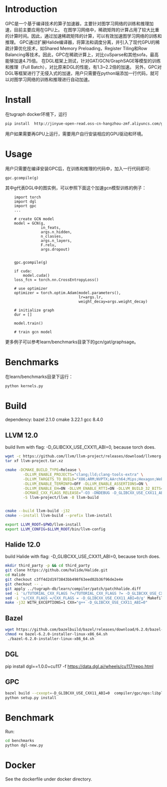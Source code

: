 # Introduction
GPC是一个基于编译技术的算子加速器，主要针对图学习网络的训练和推理加速，目前主要应用在GPU上。
在图学习网络中，稀疏矩阵的计算占用了较大比重的计算时间。因此，通过加速稀疏矩阵的计算，可以有效加速图学习网络的训练和推理。
GPC通过扩展Halide编译器，将算法和调度分离，并引入了现代GPU的稀疏计算优化技术，如Shared Memory Preloading，Register Tiling和Row Balancing等技术。因此，GPC在稀疏计算上，对比cuSparse和其他sofa，最高能够加速4.75倍。
在DGL框架上测试，针对GAT/GCN/GraphSAGE等模型的训练和推理（Full Batch），对比原来DGL的性能，有1.3~2.2倍的加速。
另外，GPC对DGL等框架进行了无侵入式的加速，用户只需要在python端添加一行代码，就可以对图学习网络的训练和推理进行自动加速。

# Install
在tugraph docker环境下，运行
```bash
pip install  http://jinyue-open-read.oss-cn-hangzhou-zmf.aliyuncs.com/gpc%2Fgpc-1.0-cp310-cp310-linux_x86_64.whl
```
用户如果需要再GPU上运行，需要用户自行安装相应的GPU驱动和环境。


# Usage
用户只需要在编译安装GPC后，在训练和推理的代码中，加入一行代码即可:
```
gpc.gcompile(g)
```
其中g代表DGL中的图实例，可以参照下面这个加速gcn模型训练的例子：
```
    import torch
    import dgl
    import gpc
    ...

    # create GCN model
    model = GCN(g,
                in_feats,
                args.n_hidden,
                n_classes,
                args.n_layers,
                F.relu,
                args.dropout)


    gpc.gcompile(g)

    if cuda:
        model.cuda()
    loss_fcn = torch.nn.CrossEntropyLoss()

    # use optimizer
    optimizer = torch.optim.Adam(model.parameters(),
                                 lr=args.lr,
                                 weight_decay=args.weight_decay)

    # initialize graph
    dur = []

    model.train()

    # train gcn model
```
更多例子可以参考learn/benchmarks目录下的gcn/gat/graphsage。


# Benchmarks
在learn/benchmarks目录下运行：
```bash
python kernels.py
```


# Build
dependency:
bazel 2.1.0
cmake 3.22.1
gcc 8.4.0

## LLVM 12.0
build llvm with flag: -D_GLIBCXX_USE_CXX11_ABI=0, because torch does.
```bash
wget -c https://github.com/llvm/llvm-project/releases/download/llvmorg-12.0.0/llvm-project-12.0.0.src.tar.xz -O llvm-project.tar.xz
tar xf llvm-project.tar.xz

cmake -DCMAKE_BUILD_TYPE=Release \
        -DLLVM_ENABLE_PROJECTS="clang;lld;clang-tools-extra" \
        -DLLVM_TARGETS_TO_BUILD="X86;ARM;NVPTX;AArch64;Mips;Hexagon;WebAssembly" \
        -DLLVM_ENABLE_TERMINFO=OFF -DLLVM_ENABLE_ASSERTIONS=ON \
        -DLLVM_ENABLE_EH=ON -DLLVM_ENABLE_RTTI=ON -DLLVM_BUILD_32_BITS=OFF \
        -DCMAKE_CXX_FLAGS_RELEASE="-O3 -DNDEBUG -D_GLIBCXX_USE_CXX11_ABI=0" \
        -S llvm-project/llvm -B llvm-build


cmake --build llvm-build -j32
cmake --install llvm-build --prefix llvm-install

export LLVM_ROOT=$PWD/llvm-install
export LLVM_CONFIG=$LLVM_ROOT/bin/llvm-config

```

## Halide 12.0
build Halide with flag: -D_GLIBCXX_USE_CXX11_ABI=0, because torch does.
```bash
mkdir third_party -p && cd third_party
git clone https://github.com/halide/Halide.git
cd Halide
git checkout c3ff4d2d1973843bb498f63eed02b36f96de2e4e
git checkout -- .
git apply ../tugraph-db/learn/compiler/patch/patchhalide.diff
sed -i 's/TUTORIAL_CXX_FLAGS ?=/TUTORIAL_CXX_FLAGS ?= -D_GLIBCXX_USE_CXX11_ABI=0/g' Makefile
sed -i 's/CXX_FLAGS =/CXX_FLAGS = -D_GLIBCXX_USE_CXX11_ABI=0/g' Makefile
make -j32 WITH_EXCEPTIONS=1 CXX="g++ -D_GLIBCXX_USE_CXX11_ABI=0"

```


## Bazel
```bash
wget https://github.com/bazelbuild/bazel/releases/download/6.2.0/bazel-6.2.0-installer-linux-x86_64.sh
chmod +x bazel-6.2.0-installer-linux-x86_64.sh
 ./bazel-6.2.0-installer-linux-x86_64.sh
```

## DGL
pip install  dgl==1.0.0+cu117 -f https://data.dgl.ai/wheels/cu117/repo.html

## GPC
```bash
bazel build --cxxopt=-D_GLIBCXX_USE_CXX11_ABI=0  compiler/gpc/ops:libplugin.so
python setup.py install
```


# Benchmark
Run:
```bash
cd benchmarks
python dgl-new.py
```



# Docker
See the dockerfile under docker directory.
